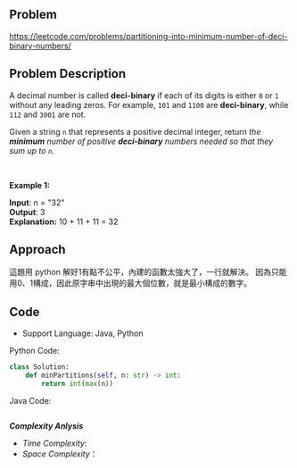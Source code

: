 ## Problem

https://leetcode.com/problems/partitioning-into-minimum-number-of-deci-binary-numbers/

## Problem Description

A decimal number is called **deci-binary** if each of its digits is either `0` or `1` without any leading zeros. For example, `101` and `1100` are **deci-binary**, while `112` and `3001` are not.

Given a string `n` that represents a positive decimal integer, return *the **minimum** number of positive **deci-binary** numbers needed so that they sum up to `n`.*

 </br>

**Example 1:**

**Input**: n = "32"  </br>
**Output**: 3  </br>
**Explanation:** 10 + 11 + 11 = 32



## Approach
這題用 python 解好1有點不公平，內建的函數太強大了，一行就解決。
因為只能用0、1構成，因此原字串中出現的最大個位數，就是最小構成的數字。
## Code

- Support Language: Java, Python

Python Code:

```py
class Solution:
    def minPartitions(self, n: str) -> int:
        return int(max(n))
```

Java Code:

```

```

**_Complexity Anlysis_**

- _Time Complexity_: 
- _Space Complexity_：
